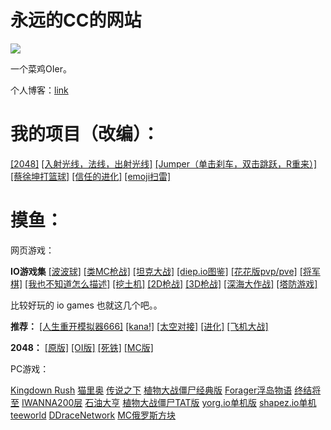 # 永远的CC的网站

![](https://cdn.luogu.com.cn/upload/usericon/189163.png)

一个菜鸡OIer。

个人博客：[link](https://yydcc-blog.github.io/)

# 我的项目（改编）：

[[2048]](./2048)
[[入射光线，法线，出射光线]](./1)
[[Jumper（单击刹车，双击跳跃，R重来）]](https://blackwhite0601.github.io/Jumper)
[[蔡徐坤打篮球]](./cxk-ball-master)
[[信任的进化]](./trust)
[[emoji扫雷]](./emoji)

# 摸鱼：

网页游戏：

**IO游戏集**
[[波波球]](https://kugeln.io/) 
[[类MC枪战]](https://voxiom.io/)
[[坦克大战]](https://diep.io/) 
[[diep.io图鉴]](https://www.luogu.com.cn/paste/zspdgqvy)
[[花花版pvp/pve]](https://florr.io/) 
[[将军棋]](http://generals.io/) 
[[我也不知道怎么描述]](https://jumpar.io/) 
[[挖土机]](https://digdig.io/ )
[[2D枪战]](https://zombsroyale.io/) 
[[3D枪战]](https://ev.io/)
[[深海大作战]](https://deeeeep.io/)
[[塔防游戏]](http://yorg.io/)

比较好玩的 io games 也就这几个吧。。

**推荐：**
[[人生重开模拟器666]](http://liferestart.syaro.io/view/)
[[kana!]](https://kana.byha.top:444/)
[[太空对接]](https://iss-sim.spacex.com/)
[[进化]](https://likexia.gitee.io/evolve/)
[[飞机大战]](https://copter.io)

**2048：**
[[原版]](https://2048game.com/)
[[OI版]](https://www.ak-ioi.com/apps/oi-2048/)
[[死铁]](https://dimit.me/Fe26/index_zh_CN.html)
[[MC版]](http://news.17173.com/z/mc/flashgame/mc2048.shtml)

PC游戏：

[Kingdown Rush](https://pan.bdwp.vip/s/3a2Iz)
[猫里奥](https://pan.bdwp.vip/s/xZ8tk)
[传说之下](https://pan.bdwp.vip/s/6VkhW)
[植物大战僵尸经典版](https://pan.bdwp.vip/s/e3VsL)
[Forager浮岛物语](https://pan.bdwp.vip/s/GVoFj)
[终结将至](https://pan.bdwp.vip/s/kqntk)
[IWANNA200层](https://pan.bdwp.vip/s/wqjTB)
[石油大亨](https://pan.bdwp.vip/s/9Z6u3)
[植物大战僵尸TAT版](https://pan.bdwp.vip/s/LjDiW)
[yorg.io单机版](https://pan.bdwp.vip/s/jNNHG)
[shapez.io单机](https://pan.bdwp.vip/s/8KWtw)
[teeworld](https://pan.bdwp.vip/s/E6DhA)
[DDraceNetwork](https://pan.bdwp.vip/s/4kWf3)
[MC俄罗斯方块](https://markcup.lanzout.com/b02iukfyf)
